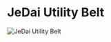 
# JeDai Utility Belt

![JeDai Utility Belt](https://vignette.wikia.nocookie.net/starwars/images/5/54/JediBelt-CVD.jpg)

